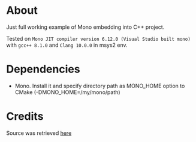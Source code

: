 
# About
Just full working example of Mono embedding into C++ project.

Tested on `Mono JIT compiler version 6.12.0 (Visual Studio built mono)` 
with `gcc++ 8.1.0` and `Clang 10.0.0` in msys2 env.

# Dependencies
* Mono. Install it and specify directory path as MONO_HOME option to CMake 
  (-DMONO_HOME=/my/mono/path)

# Credits
Source was retrieved [here](https://gist.github.com/zwcloud/b342d264176ee2143aca970a9933e5cc)
